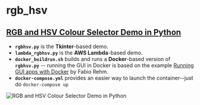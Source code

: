 rgb_hsv
=======

## [RGB and HSV Colour Selector Demo in Python](http://mikequentelsoftware.blogspot.ca/2012/12/rgb-hsv-colour-picker-demo-in-python.html)

* **`rgbhsv.py`** is the **Tkinter**-based demo.
* **`lambda_rgbhsv.py`** is the **AWS Lambda**-based demo.
* **`docker_buildrun.sh`** builds and runs a **Docker**-based version of **`rgbhsv.py`** -- running the GUI in Docker is based on the example [Running GUI apps with Docker](http://fabiorehm.com/blog/2014/09/11/running-gui-apps-with-docker/) by Fabio Rehm.
* **`docker-compose.yml`** provides an easier way to launch the container--just do `docker-compose up`

![RGB and HSV Colour Selector Demo in Python](http://2.bp.blogspot.com/-kTt_IGOpPl0/UL7hFqXYqVI/AAAAAAAAAMk/GLbY5EzM1QM/s1600/rgbhsv.py.png)
